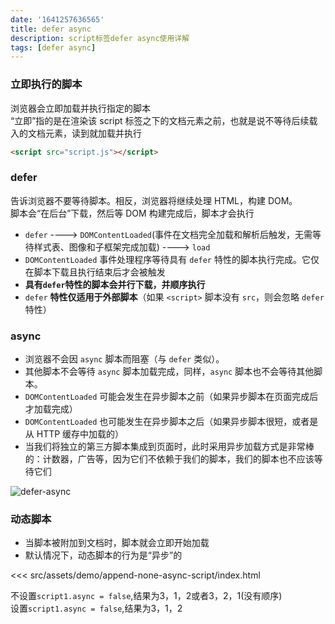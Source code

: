 ```yaml
---
date: '1641257636565'
title: defer async
description: script标签defer async使用详解
tags: [defer async]
---
```


### 立即执行的脚本
浏览器会立即加载并执行指定的脚本  
“立即”指的是在渲染该 script 标签之下的文档元素之前，也就是说不等待后续载入的文档元素，读到就加载并执行
```html
<script src="script.js"></script>
```

### defer
告诉浏览器不要等待脚本。相反，浏览器将继续处理 HTML，构建 DOM。  
脚本会“在后台”下载，然后等 DOM 构建完成后，脚本才会执行
-  `defer` ----> `DOMContentLoaded`(事件在文档完全加载和解析后触发，无需等待样式表、图像和子框架完成加载) ----> `load`
- `DOMContentLoaded` 事件处理程序等待具有 `defer` 特性的脚本执行完成。它仅在脚本下载且执行结束后才会被触发
- **具有`defer`特性的脚本会并行下载，并顺序执行**
- `defer` **特性仅适用于外部脚本**（如果 `<script>` 脚本没有 `src`，则会忽略 `defer` 特性）

### async
- 浏览器不会因 `async` 脚本而阻塞（与 `defer` 类似）。
- 其他脚本不会等待 `async` 脚本加载完成，同样，`async` 脚本也不会等待其他脚本。
- `DOMContentLoaded` 可能会发生在异步脚本之前（如果异步脚本在页面完成后才加载完成）
- `DOMContentLoaded` 也可能发生在异步脚本之后（如果异步脚本很短，或者是从 HTTP 缓存中加载的）
- 当我们将独立的第三方脚本集成到页面时，此时采用异步加载方式是非常棒的：计数器，广告等，因为它们不依赖于我们的脚本，我们的脚本也不应该等待它们

![defer-async](~@assets/image/defer-async.png)

### 动态脚本
 - 当脚本被附加到文档时，脚本就会立即开始加载  
 - 默认情况下，动态脚本的行为是“异步”的

<<< src/assets/demo/append-none-async-script/index.html

不设置`script1.async = false`,结果为3，1，2或者3，2，1(没有顺序)  
设置`script1.async = false`,结果为3，1，2
     
